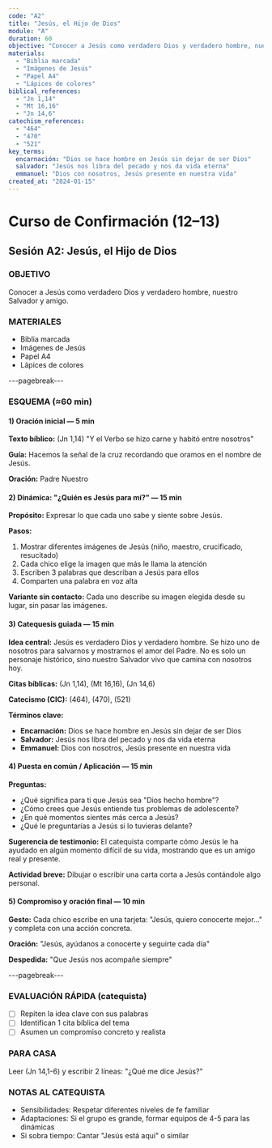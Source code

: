 ```yaml
---
code: "A2"
title: "Jesús, el Hijo de Dios"
module: "A"
duration: 60
objective: "Conocer a Jesús como verdadero Dios y verdadero hombre, nuestro Salvador y amigo."
materials:
  - "Biblia marcada"
  - "Imágenes de Jesús"
  - "Papel A4"
  - "Lápices de colores"
biblical_references:
  - "Jn 1,14"
  - "Mt 16,16"
  - "Jn 14,6"
catechism_references:
  - "464"
  - "470"
  - "521"
key_terms:
  encarnación: "Dios se hace hombre en Jesús sin dejar de ser Dios"
  salvador: "Jesús nos libra del pecado y nos da vida eterna"
  emmanuel: "Dios con nosotros, Jesús presente en nuestra vida"
created_at: "2024-01-15"
---
```


# Curso de Confirmación (12–13)
## Sesión A2: Jesús, el Hijo de Dios

### OBJETIVO
Conocer a Jesús como verdadero Dios y verdadero hombre, nuestro Salvador y amigo.

### MATERIALES
- Biblia marcada
- Imágenes de Jesús
- Papel A4
- Lápices de colores

---pagebreak---

### ESQUEMA (≈60 min)

#### 1) Oración inicial — 5 min
**Texto bíblico:** (Jn 1,14) "Y el Verbo se hizo carne y habitó entre nosotros"

**Guía:** Hacemos la señal de la cruz recordando que oramos en el nombre de Jesús.

**Oración:** Padre Nuestro

#### 2) Dinámica: "¿Quién es Jesús para mí?" — 15 min
**Propósito:** Expresar lo que cada uno sabe y siente sobre Jesús.

**Pasos:**
1. Mostrar diferentes imágenes de Jesús (niño, maestro, crucificado, resucitado)
2. Cada chico elige la imagen que más le llama la atención
3. Escriben 3 palabras que describan a Jesús para ellos
4. Comparten una palabra en voz alta

**Variante sin contacto:** Cada uno describe su imagen elegida desde su lugar, sin pasar las imágenes.

#### 3) Catequesis guiada — 15 min
**Idea central:** Jesús es verdadero Dios y verdadero hombre. Se hizo uno de nosotros para salvarnos y mostrarnos el amor del Padre. No es solo un personaje histórico, sino nuestro Salvador vivo que camina con nosotros hoy.

**Citas bíblicas:** (Jn 1,14), (Mt 16,16), (Jn 14,6)

**Catecismo (CIC):** (464), (470), (521)

**Términos clave:**
- **Encarnación:** Dios se hace hombre en Jesús sin dejar de ser Dios
- **Salvador:** Jesús nos libra del pecado y nos da vida eterna
- **Emmanuel:** Dios con nosotros, Jesús presente en nuestra vida

#### 4) Puesta en común / Aplicación — 15 min
**Preguntas:**
- ¿Qué significa para ti que Jesús sea "Dios hecho hombre"?
- ¿Cómo crees que Jesús entiende tus problemas de adolescente?
- ¿En qué momentos sientes más cerca a Jesús?
- ¿Qué le preguntarías a Jesús si lo tuvieras delante?

**Sugerencia de testimonio:** El catequista comparte cómo Jesús le ha ayudado en algún momento difícil de su vida, mostrando que es un amigo real y presente.

**Actividad breve:** Dibujar o escribir una carta corta a Jesús contándole algo personal.

#### 5) Compromiso y oración final — 10 min
**Gesto:** Cada chico escribe en una tarjeta: "Jesús, quiero conocerte mejor..." y completa con una acción concreta.

**Oración:** "Jesús, ayúdanos a conocerte y seguirte cada día"

**Despedida:** "Que Jesús nos acompañe siempre"

---pagebreak---

### EVALUACIÓN RÁPIDA (catequista)
- [ ] Repiten la idea clave con sus palabras
- [ ] Identifican 1 cita bíblica del tema
- [ ] Asumen un compromiso concreto y realista

### PARA CASA
Leer (Jn 14,1-6) y escribir 2 líneas: "¿Qué me dice Jesús?"

### NOTAS AL CATEQUISTA
- Sensibilidades: Respetar diferentes niveles de fe familiar
- Adaptaciones: Si el grupo es grande, formar equipos de 4-5 para las dinámicas
- Si sobra tiempo: Cantar "Jesús está aquí" o similar